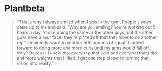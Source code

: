 # Plantbeta

> “This is why I always smiled when I was in the gym. People always came up to me and said, “Why are you smiling? You’re working out 5 hours a day. You’re doing the same as the other guys, but the other guys have a sour face, they’re pi**ed off that they have to do another rep.” I looked forward to another 500 pounds of squat. I looked forward to doing more and more curls until my arms would fall off. Why? Because I knew that every rep that I did and every set that I did and more weights that I lifted, I get one step closer to turning that vision into reality.”